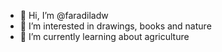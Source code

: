- 👋 Hi, I’m @faradiladw
- 👀 I’m interested in drawings, books and nature
- 🌱 I’m currently learning about agriculture
